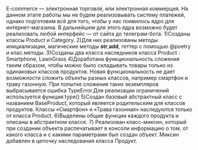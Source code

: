 E-commerce  — электронная торговля, или электронная коммерция. На данном этапе работы мы не будем реализовывать систему платежей, однако подготовим всё для того, чтобы у нас появилось ядро для интернет-магазина. В дальнейшем для этого ядра возможно будет реализовать любой интерфейс — от сайта до телеграм-бота.
1)Созданы классы Product и Category. 
2)Для них реализованы методы инициализации, магические методы __str__,__add__, геттер с помощью @poetry и клас.методы.
3)Созданы два класса наследников класса Product : Smartphone, LawnGrass
4)Доработана функциональность сложения таким образом, чтобы можно было складывать товары только из одинаковых классов продуктов.
Новая функциональность не дает возможности сложить объекты разных классов, например смартфон и траву газонную. При попытке сложения таких экземпляров выбрасывается ошибка 
TypeError.Для реализации ограничений используется функция type()
5)Создан базовый абстрактный класс с названием BaseProduct, который является родительским для классов продуктов. Классы «Смартфон» и «Трава газонная» наследуются только от класса Product. 
6)Выделены общие функции каждого продукта и описаны в абстрактном классе. 
7) Реализован класс-миксин, который при создании объекта распечатывает в консоли информацию о том, от какого класса и с какими параметрами был создан объект. Миксин добавлен в цепочку наследования класса Продукт.

